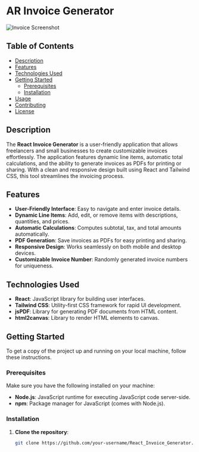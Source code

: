 # AR Invoice Generator

![Invoice Screenshot](https://drive.google.com/uc?export=view&id=1BP_mif3_9gJGwsLJITRl5ckkS9ST47XI)

## Table of Contents

- [Description](#description)
- [Features](#features)
- [Technologies Used](#technologies-used)
- [Getting Started](#getting-started)
  - [Prerequisites](#prerequisites)
  - [Installation](#installation)
- [Usage](#usage)
- [Contributing](#contributing)
- [License](#license)

## Description

The **React Invoice Generator** is a user-friendly application that allows freelancers and small businesses to create customizable invoices effortlessly. The application features dynamic line items, automatic total calculations, and the ability to generate invoices as PDFs for printing or sharing. With a clean and responsive design built using React and Tailwind CSS, this tool streamlines the invoicing process.

## Features

- **User-Friendly Interface**: Easy to navigate and enter invoice details.
- **Dynamic Line Items**: Add, edit, or remove items with descriptions, quantities, and prices.
- **Automatic Calculations**: Computes subtotal, tax, and total amounts automatically.
- **PDF Generation**: Save invoices as PDFs for easy printing and sharing.
- **Responsive Design**: Works seamlessly on both mobile and desktop devices.
- **Customizable Invoice Number**: Randomly generated invoice numbers for uniqueness.

## Technologies Used

- **React**: JavaScript library for building user interfaces.
- **Tailwind CSS**: Utility-first CSS framework for rapid UI development.
- **jsPDF**: Library for generating PDF documents from HTML content.
- **html2canvas**: Library to render HTML elements to canvas.

## Getting Started

To get a copy of the project up and running on your local machine, follow these instructions.

### Prerequisites

Make sure you have the following installed on your machine:

- **Node.js**: JavaScript runtime for executing JavaScript code server-side.
- **npm**: Package manager for JavaScript (comes with Node.js).

### Installation

1. **Clone the repository**:
   ```bash
   git clone https://github.com/your-username/React_Invoice_Generator.git
